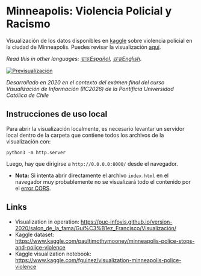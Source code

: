 # Minneapolis: Violencia Policial y Racismo

Visualización de los datos disponibles en [kaggle](https://www.kaggle.com/paultimothymooney/minneapolis-police-stops-and-police-violence) sobre violencia policial en la ciudad de Minneapolis. Puedes revisar la visualización [aquí](https://puc-infovis.github.io/version-2020/salon_de_la_fama/Gui%C3%B1ez_Francisco/Visualizaci%C3%B3n/index.html).

_Read this in other languages: [🇪🇸Español](https://github.com/fguinez/minneapolis-police-use-of-force/blob/main/README.md), [🇬🇧English](https://github.com/fguinez/minneapolis-police-use-of-force/blob/main/README.eng.md)._

[![Previsualización](https://i.imgur.com/tM4rTQf.png)](https://puc-infovis.github.io/version-2020/salon_de_la_fama/Gui%C3%B1ez_Francisco/Visualizaci%C3%B3n/index.html)

_Desarrollado en 2020 en el contexto del exámen final del curso Visualización de Información (IIC2026) de la Pontificia Universidad Católica de Chile_

## Instrucciones de uso local

Para abrir la visualización localmente, es necesario levantar un servidor local dentro de la carpeta que contiene todos los archivos de la visualización con:
```
python3 -m http.server
```

Luego, hay que dirigirse a `http://0.0.0.0:8000/` desde el navegador.

* **Nota:** Si intenta abrir directamente el archivo `index.html` en el navegador muy probablemente no se visualizará todo el contenido por el [error CORS](https://developer.mozilla.org/es/docs/Web/HTTP/CORS/Errors/CORSRequestNotHttp?utm_source=devtools&utm_medium=firefox-cors-errors&utm_campaign=default).


## Links

- Visualization in operation: https://puc-infovis.github.io/version-2020/salon_de_la_fama/Gui%C3%B1ez_Francisco/Visualización/
- Kaggle dataset: https://www.kaggle.com/paultimothymooney/minneapolis-police-stops-and-police-violence
- Kaggle visualization notebook: https://www.kaggle.com/fguinez/visualization-minneapolis-police-violence
